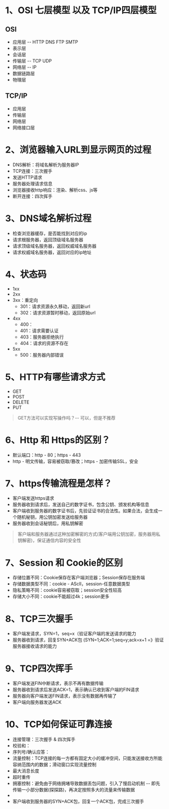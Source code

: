 # 1、OSI 七层模型 以及 TCP/IP四层模型
## OSI
- 应用层 -- HTTP DNS FTP SMTP
- 表示层 
- 会话层
- 传输层 -- TCP UDP
- 网络层 -- IP
- 数据链路层
- 物理层
## TCP/IP
- 应用层
- 传输层
- 网络层
- 网络接口层

# 2、浏览器输入URL到显示网页的过程
- DNS解析：将域名解析为服务器IP
- TCP连接：三次握手
- 发送HTTP请求
- 服务器处理请求信息
- 浏览器接收http响应：渲染、解析css、js等
- 断开连接：四次挥手

# 3、DNS域名解析过程
- 检查浏览器缓存，是否能找到对应的ip
- 请求根服务器，返回顶级域名服务器
- 请求顶级域名服务器，返回权威域名服务器
- 请求权威域名服务器，返回对应的ip地址

# 4、状态码
- 1xx
- 2xx
- 3xx：重定向
  - 301：请求资源永久移动，返回新url
  - 302：请求资源暂时移动，返回原始url
- 4xx
  - 400：
  - 401：请求需要认证
  - 403：服务器拒绝执行
  - 404：请求的资源不存在
- 5xx
  - 500：服务器内部错误

# 5、HTTP有哪些请求方式
- GET
- POST
- DELETE
- PUT

> GET方法可以实现写操作吗？-- 可以，但是不推荐
> 
# 6、Http 和 Https的区别？
- 默认端口：http - 80；https - 443
- http - 明文传输，容易被窃取/篡改；https - 加密传输SSL，安全

# 7、https传输流程是怎样？
- 客户端发送https请求
- 服务器收到请求后，发送自己的数字证书，包含公钥、颁发机构等信息
- 客户端收到服务器的数字证书后，先验证证书的合法性。如果合法，会生成一个随机秘钥，用公钥加密发送给服务器
- 服务器收到会话秘钥后，用私钥解密

> 客户端和服务器通过这种加密解密的方式(客户端用公钥加密，服务器用私钥解密)，保证通信内容的安全性
> 
# 7、Session 和 Cookie的区别
- 存储位置不同：Cookie保存在客户端浏览器；Session保存在服务端
- 存储数据类型不同：cookie - AScII，session-任意数据类型
- 隐私策略不同：cookie容易被窃取；session安全性较高
- 存储大小不同：cookie不能超过4k；session更多

# 8、TCP三次握手
- 客户端发请求，SYN=1，seq=x（验证客户端的发送请求的能力
- 服务器收到请求，回复SYN+ACK包 (SYN=1;ACK=1;seq=y;ack=x+1 =》验证服务器接收请求的能力

# 9、TCP四次挥手
- 客户端发送FIN中断请求，表示不再有数据传输
- 服务器收到请求后发送ACK=1，表示确认已收到客户端的FIN请求
- 服务器向客户端发送FIN请求，表示没有数据再传输了
- 客户端向服务器发送ACK

# 10、TCP如何保证可靠连接
- 连接管理：三次握手 & 四次挥手
- 校验和：
- 序列号/确认应答：
- 流量控制：TCP连接的每一方都有固定大小的缓冲空间，只能发送接收方所能容纳范围内的数据；滑动窗口实现流量控制
- 最大消息长度
- 超时重传
- 拥塞控制：避免由于网络拥堵导致数据丢包问题，引入了慢启动机制 -- 即先传输一小部分数据(探探路)，再决定按照多大的流量来传输数据
- 
- 客户端收到服务器的SYN+ACK包，回复一个ACK包，完成三次握手
